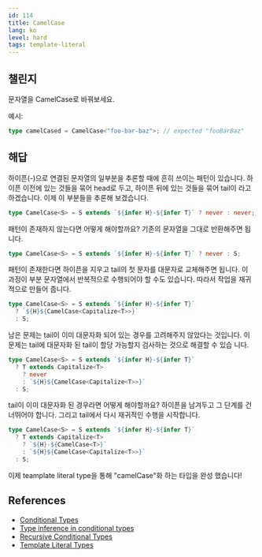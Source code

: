 ```yaml
---
id: 114
title: CamelCase
lang: ko
level: hard
tags: template-literal
---
```


## 챌린지

문자열을 CamelCase로 바꿔보세요.

예시:

```typescript
type camelCased = CamelCase<"foo-bar-baz">; // expected "fooBarBaz"
```

## 해답

하이픈(-)으로 연결된 문자열의 일부분을 추론할 때에 흔히 쓰이는 패턴이 있습니다.
하이픈 이전에 있는 것들을 묶어 head로 두고, 하이픈 뒤에 있는 것들을 묶어 tail이
라고 하겠습니다. 이제 이 부분들을 추론해 보겠습니다.

```typescript
type CamelCase<S> = S extends `${infer H}-${infer T}` ? never : never;
```

패턴이 존재하지 않는다면 어떻게 해야할까요? 기존의 문자열을 그대로 반환해주면 됩
니다.

```typescript
type CamelCase<S> = S extends `${infer H}-${infer T}` ? never : S;
```

패턴이 존재한다면 하이픈을 지우고 tail의 첫 문자를 대문자로 교체해주면 됩니다.
이 과정이 부분 문자열에서 반복적으로 수행되어야 할 수도 있습니다. 따라서 작업을
재귀적으로 만들어 줍니다.

```typescript
type CamelCase<S> = S extends `${infer H}-${infer T}`
  ? `${H}${CamelCase<Capitalize<T>>}`
  : S;
```

남은 문제는 tail이 이미 대문자화 되어 있는 경우를 고려해주지 않았다는 것입니다.
이 문제는 tail에 대문자화 된 tail이 할당 가능할지 검사하는 것으로 해결할 수 있습
니다.

```typescript
type CamelCase<S> = S extends `${infer H}-${infer T}`
  ? T extends Capitalize<T>
    ? never
    : `${H}${CamelCase<Capitalize<T>>}`
  : S;
```

tail이 이미 대문자화 된 경우라면 어떻게 해야할까요? 하이픈을 남겨두고 그 단계를
건너뛰어야 합니다. 그리고 tail에서 다시 재귀적인 수행을 시작합니다.

```typescript
type CamelCase<S> = S extends `${infer H}-${infer T}`
  ? T extends Capitalize<T>
    ? `${H}-${CamelCase<T>}`
    : `${H}${CamelCase<Capitalize<T>>}`
  : S;
```

이제 teamplate literal type을 통해 "camelCase"화 하는 타입을 완성 했습니다!

## References

- [Conditional Types](https://www.typescriptlang.org/docs/handbook/2/conditional-types.html)
- [Type inference in conditional types](https://www.typescriptlang.org/docs/handbook/2/conditional-types.html#inferring-within-conditional-types)
- [Recursive Conditional Types](https://www.typescriptlang.org/docs/handbook/release-notes/typescript-4-1.html#recursive-conditional-types)
- [Template Literal Types](https://www.typescriptlang.org/docs/handbook/release-notes/typescript-4-1.html#template-literal-types)
